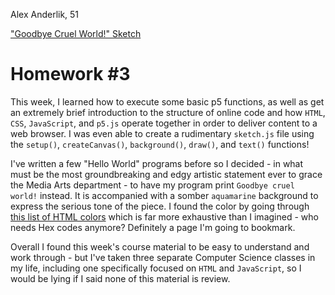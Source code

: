Alex Anderlik, 51

["Goodbye Cruel World!" Sketch](https://alexanderlik.github.io/120-work/hw-3/)

# Homework #3

This week, I learned how to execute some basic p5 functions, as well as get an extremely brief introduction to the structure of online code and how `HTML`, `CSS`, `JavaScript`, and `p5.js` operate together in order to deliver content to a web browser. I was even able to create a rudimentary `sketch.js` file using the `setup()`, `createCanvas()`, `background()`, `draw()`, and `text()` functions!

I've written a few "Hello World" programs before so I decided - in what must be the most groundbreaking and edgy artistic statement ever to grace the Media Arts department - to have my program print `Goodbye cruel world!` instead. It is accompanied with a somber `aquamarine` background to express the serious tone of the piece. I found the color by going through [this list of HTML colors](https://www.w3schools.com/colors/colors_names.asp) which is far more exhaustive than I imagined - who needs Hex codes anymore? Definitely a page I'm going to bookmark.

Overall I found this week's course material to be easy to understand and work through - but I've taken three separate Computer Science classes in my life, including one specifically focused on `HTML` and `JavaScript`, so I would be lying if I said none of this material is review.
